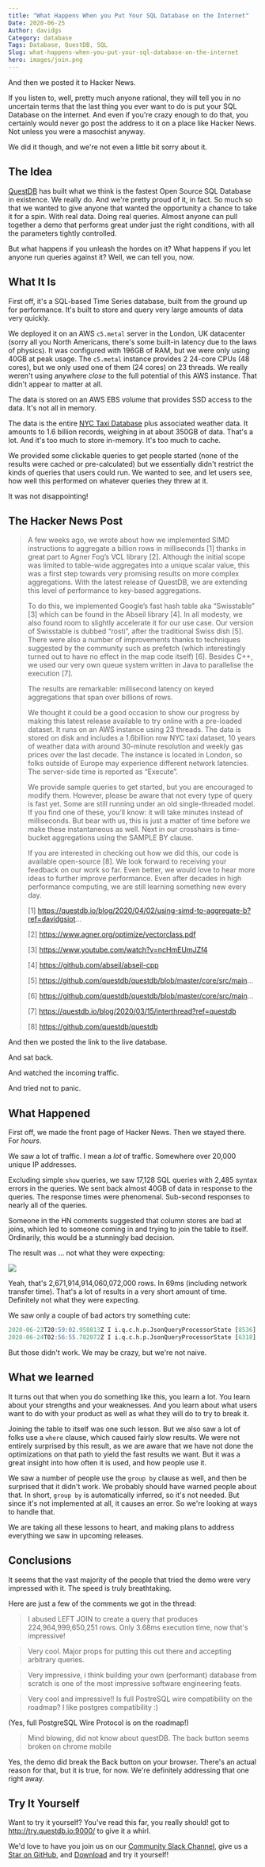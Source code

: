 ```yaml
---
title: "What Happens When you Put Your SQL Database on the Internet"
Date: 2020-06-25
Author: davidgs
Category: database
Tags: Database, QuestDB, SQL
Slug: what-happens-when-you-put-your-sql-database-on-the-internet
hero: images/join.png
---
```


And then we posted it to Hacker News.

If you listen to, well, pretty much anyone rational, they will tell you in no uncertain terms that the last thing you ever want to do is put your SQL Database on the internet. And even if you're crazy enough to do that, you certainly would never go post the address to it on a place like Hacker News. Not unless you were a masochist anyway.

We did it though, and we're not even a little bit sorry about it.

## The Idea

[QuestDB](https://questdb.io/?ref=davidgsiot) has built what we think is the fastest Open Source SQL Database in existence. We really do. And we're pretty proud of it, in fact. So much so that we wanted to give anyone that wanted the opportunity a chance to take it for a spin. With real data. Doing real queries. Almost anyone can pull together a demo that performs great under just the right conditions, with all the parameters tightly controlled.

But what happens if you unleash the hordes on it? What happens if you let anyone run queries against it? Well, we can tell you, now.

## What It Is

First off, it's a SQL-based Time Series database, built from the ground up for performance. It's built to store and query very large amounts of data very quickly.

We deployed it on an AWS `c5.metal` server in the London, UK datacenter (sorry all you North Americans, there's some built-in latency due to the laws of physics). It was configured with 196GB of RAM, but we were only using 40GB at peak usage. The `c5.metal` instance provides 2 24-core CPUs (48 cores), but we only used one of them (24 cores) on 23 threads. We really weren't using anywhere *close* to the full potential of this AWS instance. That didn't appear to matter at all.

The data is stored on an AWS EBS volume that provides SSD access to the data. It's not all in memory.

The data is the entire [NYC Taxi Database](https://www1.nyc.gov/site/tlc/about/tlc-trip-record-data.page) plus associated weather data. It amounts to 1.6 billion records, weighing in at about 350GB of data. That's a lot. And it's too much to store in-memory. It's too much to cache.

We provided some clickable queries to get people started (none of the results were cached or pre-calculated) but we essentially didn't restrict the kinds of queries that users could run. We wanted to see, and let users see, how well this performed on whatever queries they threw at it.

It was not disappointing!

## The Hacker News Post

> A few weeks ago, we wrote about how we implemented SIMD instructions to aggregate a billion rows in milliseconds [1] thanks in great part to Agner Fog’s VCL library [2]. Although the initial scope was limited to table-wide aggregates into a unique scalar value, this was a first step towards very promising results on more complex aggregations. With the latest release of QuestDB, we are extending this level of performance to key-based aggregations.
>
> To do this, we implemented Google’s fast hash table aka “Swisstable” [3] which can be found in the Abseil library [4]. In all modesty, we also found room to slightly accelerate it for our use case. Our version of Swisstable is dubbed “rosti”, after the traditional Swiss dish [5]. There were also a number of improvements thanks to techniques suggested by the community such as prefetch (which interestingly turned out to have no effect in the map code itself) [6]. Besides C++, we used our very own queue system written in Java to parallelise the execution [7].
>
> The results are remarkable: millisecond latency on keyed aggregations that span over billions of rows.
>
> We thought it could be a good occasion to show our progress by making this latest release available to try online with a pre-loaded dataset. It runs on an AWS instance using 23 threads. The data is stored on disk and includes a 1.6billion row NYC taxi dataset, 10 years of weather data with around 30-minute resolution and weekly gas prices over the last decade. The instance is located in London, so folks outside of Europe may experience different network latencies. The server-side time is reported as “Execute”.
>
> We provide sample queries to get started, but you are encouraged to modify them. However, please be aware that not every type of query is fast yet. Some are still running under an old single-threaded model. If you find one of these, you’ll know: it will take minutes instead of milliseconds. But bear with us, this is just a matter of time before we make these instantaneous as well. Next in our crosshairs is time-bucket aggregations using the SAMPLE BY clause.
>
> If you are interested in checking out how we did this, our code is available open-source [8]. We look forward to receiving your feedback on our work so far. Even better, we would love to hear more ideas to further improve performance. Even after decades in high performance computing, we are still learning something new every day.
>
> [1] <https://questdb.io/blog/2020/04/02/using-simd-to-aggregate-b?ref=davidgsiot>...
>
> [2] <https://www.agner.org/optimize/vectorclass.pdf>
>
> [3] <https://www.youtube.com/watch?v=ncHmEUmJZf4>
>
> [4] <https://github.com/abseil/abseil-cpp>
>
> [5] <https://github.com/questdb/questdb/blob/master/core/src/main>...
>
> [6] <https://github.com/questdb/questdb/blob/master/core/src/main>...
>
> [7] <https://questdb.io/blog/2020/03/15/interthread?ref=questdb>
>
> [8] <https://github.com/questdb/questdb>

And then we posted the link to the live database.

And sat back.

And watched the incoming traffic.

And tried not to panic.

## What Happened

First off, we made the front page of Hacker News. Then we stayed there. For *hours*.

We saw a lot of traffic. I mean a *lot* of traffic. Somewhere over 20,000 unique IP addresses.

Excluding simple `show` queries, we saw 17,128 SQL queries with 2,485 syntax errors in the queries. We sent back almost 40GB of data in response to the queries. The response times were phenomenal. Sub-second responses to nearly all of the queries.

Someone in the HN comments suggested that column stores are bad at joins, which led to someone coming in and trying to join the table to itself. Ordinarily, this would be a stunningly bad decision.

The result was ... not what they were expecting:

![](/posts/category/database/images/join.png)

Yeah, that's 2,671,914,914,060,072,000 rows. In 69ms (including network transfer time). That's a lot of results in a very short amount of time. Definitely not what they were expecting.

We saw only a couple of bad actors try something cute:

```sql
2020-06-23T20:59:02.958813Z I i.q.c.h.p.JsonQueryProcessorState [8536] exec [q='drop table trips']
2020-06-24T02:56:55.782072Z I i.q.c.h.p.JsonQueryProcessorState [6318] exec [q='drop *']
```

But those didn't work. We may be crazy, but we're not naive.

## What we learned

It turns out that when you do something like this, you learn a lot. You learn about your strengths and your weaknesses. And you learn about what users want to do with your product as well as what they will do to try to break it.

Joining the table to itself was one such lesson. But we also saw a lot of folks use a `where` clause, which caused fairly slow results. We were not entirely surprised by this result, as we are aware that we have not done the optimizations on that path to yield the fast results we want. But it was a great insight into how often it is used, and how people use it.

We saw a number of people use the `group by` clause as well, and then be surprised that it didn't work. We probably should have warned people about that. In short, `group by` is automatically inferred, so it's not needed. But since it's not implemented at all, it causes an error. So we're looking at ways to handle that.

We are taking all these lessons to heart, and making plans to address everything we saw in upcoming releases.

## Conclusions

It seems that the vast majority of the people that tried the demo were very impressed with it. The speed is truly breathtaking.

Here are just a few of the comments we got in the thread:

> I abused LEFT JOIN to create a query that produces 224,964,999,650,251 rows. Only 3.68ms execution time, now that's impressive!

> Very cool. Major props for putting this out there and accepting arbitrary queries.

> Very impressive, i think building your own (performant) database from scratch is one of the most impressive software engineering feats.

> Very cool and impressive!! Is full PostreSQL wire compatibility on the roadmap? I like postgres compatibility :)

(Yes, full PostgreSQL Wire Protocol is on the roadmap!)

> Mind blowing, did not know about questDB. The back button seems broken on chrome mobile

Yes, the demo did break the Back button on your browser. There's an actual reason for that, but it is true, for now. We're definitely addressing that one right away.

## Try It Yourself

Want to try it yourself? You've read this far, you really should! got to <http://try.questdb.io:9000/> to give it a whirl.

We'd love to have you join us on our [Community Slack Channel](https://serieux-saucisson-79115.herokuapp.com/), give us a [Star on GitHub](https://github.com/questdb/questdb), and [Download](https://questdb.io/getstarted) and try it yourself!

